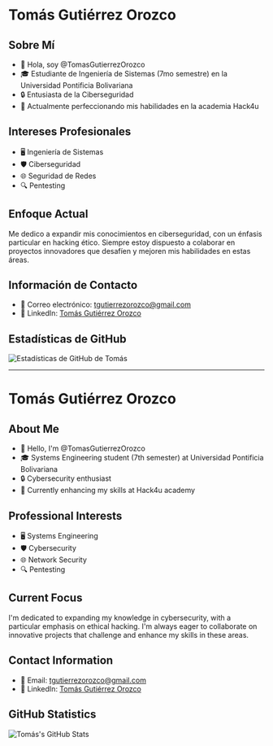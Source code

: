 # Tomás Gutiérrez Orozco

## Sobre Mí
- 👋 Hola, soy @TomasGutierrezOrozco
- 🎓 Estudiante de Ingeniería de Sistemas (7mo semestre) en la Universidad Pontificia Bolivariana
- 🔒 Entusiasta de la Ciberseguridad
- 🌱 Actualmente perfeccionando mis habilidades en la academia Hack4u

## Intereses Profesionales
- 🖥️ Ingeniería de Sistemas
- 🛡️ Ciberseguridad
- 🌐 Seguridad de Redes
- 🔍 Pentesting

## Enfoque Actual
Me dedico a expandir mis conocimientos en ciberseguridad, con un énfasis particular en hacking ético. Siempre estoy dispuesto a colaborar en proyectos innovadores que desafíen y mejoren mis habilidades en estas áreas.

## Información de Contacto
- 📧 Correo electrónico: tgutierrezorozco@gmail.com
- 🔗 LinkedIn: [Tomás Gutiérrez Orozco](https://co.linkedin.com/in/tom%C3%A1s-guti%C3%A9rrez-orozco-74ba09328)

## Estadísticas de GitHub
![Estadísticas de GitHub de Tomás](https://github-readme-stats.vercel.app/api?username=TomasGutierrezO&show_icons=true&theme=radical)

---

# Tomás Gutiérrez Orozco

## About Me
- 👋 Hello, I'm @TomasGutierrezOrozco
- 🎓 Systems Engineering student (7th semester) at Universidad Pontificia Bolivariana
- 🔒 Cybersecurity enthusiast
- 🌱 Currently enhancing my skills at Hack4u academy

## Professional Interests
- 🖥️ Systems Engineering
- 🛡️ Cybersecurity
- 🌐 Network Security
- 🔍 Pentesting

## Current Focus
I'm dedicated to expanding my knowledge in cybersecurity, with a particular emphasis on ethical hacking. I'm always eager to collaborate on innovative projects that challenge and enhance my skills in these areas.

## Contact Information
- 📧 Email: tgutierrezorozco@gmail.com
- 🔗 LinkedIn: [Tomás Gutiérrez Orozco](https://co.linkedin.com/in/tom%C3%A1s-guti%C3%A9rrez-orozco-74ba09328)

## GitHub Statistics
![Tomás's GitHub Stats](https://github-readme-stats.vercel.app/api?username=TomasGutierrezO&show_icons=true&theme=radical)
